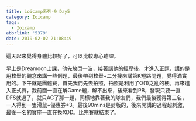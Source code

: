 ```yaml
---
title: ioicamp系列-9 Day5
category: Ioicamp
tags:
  - Ioicamp
abbrlink: '5379'
date: 2019-02-02 21:08:49
---
```

這天起來覺得身體比較好了，可以比較專心聽課。
<!-- more -->
早上是Dreamoon上課，他先放閃一波，接著講他的經歷後，才進入正題，講的是用枚舉的觀念來講一些例題，最後帶到枚舉+二分搜來講第K短路問題，覺得滿實用的。下午就是團體賽，首先我們先去拍照，拍照是利用了O(1)之亂的梗。再來進入正式賽，我前面一直在解Game題，解不出來，後來看到PB，發現只要一直DFS就過了，就只AC了那一題，同樣地靠著我的隊友們，我們最後獲得第三名，一人得到一隻滑鼠+優惠券*3。最後90mins是封版的，後來開講的過程超刺激，最後一名的寶座一直在換XDD。比完賽就結束了。